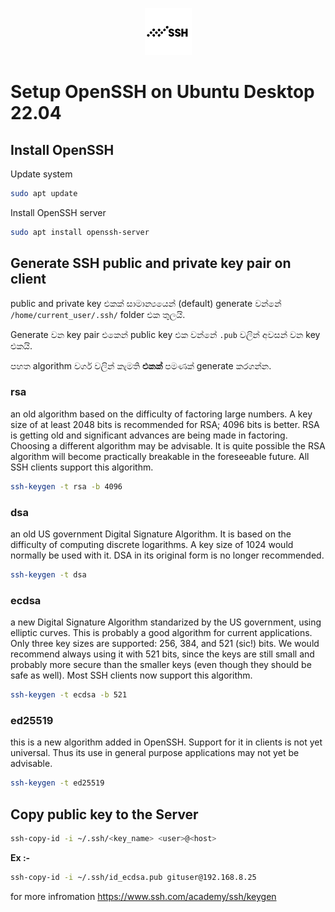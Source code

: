 <p align="center">
  <img src="../images/ssh-logo.png" />
</p>

# Setup OpenSSH on Ubuntu Desktop 22.04

## Install OpenSSH

Update system
```bash
sudo apt update
```

Install OpenSSH server
```bash
sudo apt install openssh-server
```

## Generate SSH public and private key pair on client

public and private key එකක් සාමාන්‍යයෙන් (default) generate වන්නේ `/home/current_user/.ssh/` folder එක තුලයි.

Generate වන key pair එකෙන් public key එක වන්නේ `.pub` වලින් අවසන් වන key එකයි.

පහත algorithm වර්ග වලින් කැමති **එකක්** පමණක් generate කරගන්න. 

### rsa

an old algorithm based on the difficulty of factoring large numbers. A key size of at least 2048 bits is recommended for RSA; 4096 bits is better. RSA is getting old and significant advances are being made in factoring. Choosing a different algorithm may be advisable. It is quite possible the RSA algorithm will become practically breakable in the foreseeable future. All SSH clients support this algorithm.

```bash
ssh-keygen -t rsa -b 4096
```

### dsa

an old US government Digital Signature Algorithm. It is based on the difficulty of computing discrete logarithms. A key size of 1024 would normally be used with it. DSA in its original form is no longer recommended.

```bash
ssh-keygen -t dsa 
```

### ecdsa

a new Digital Signature Algorithm standarized by the US government, using elliptic curves. This is probably a good algorithm for current applications. Only three key sizes are supported: 256, 384, and 521 (sic!) bits. We would recommend always using it with 521 bits, since the keys are still small and probably more secure than the smaller keys (even though they should be safe as well). Most SSH clients now support this algorithm.

```bash
ssh-keygen -t ecdsa -b 521
```

### ed25519

this is a new algorithm added in OpenSSH. Support for it in clients is not yet universal. Thus its use in general purpose applications may not yet be advisable.

```bash
ssh-keygen -t ed25519
```

## Copy public key to the Server

```bash
ssh-copy-id -i ~/.ssh/<key_name> <user>@<host>
```

**Ex :-**
```bash
ssh-copy-id -i ~/.ssh/id_ecdsa.pub gituser@192.168.8.25
```

for more infromation https://www.ssh.com/academy/ssh/keygen